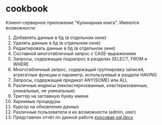 # cookbook
Клиент-серверное приложение "Кулинарная книга". Имеются возможности:
1. Добавлять данные в бд (в отдельном окне)
2. Удалять данные в бд (в отдельном окне)
3. Редактировать данные в бд (в отдельном окне)
4. Составной многотабличный запрос с CASE-выражением 
5. Запросы, содержащие подзапрос в разделах SELECT, FROM и WHERE
6. Многотабличный запрос, содержащий группировку записей, агрегатные функции и параметр, используемый в разделе HAVING
7. Запросы, содержащий предикат ANY(SOME) или ALL 
8. Различные индексы (некластеризованные, кластеризованные, уникальные, не уникальные)
9. Триггер на заглавную букву имени
10. Харнимые процедуры
11. Курсор на обновление данных
12. Различные пользователи и их возможности (admin, user)
13. Представлен отчёт по данной работе [курсовая sql.docx](https://github.com/RakhmanKichibekov/cookbook/files/9738613/sql.docx)
